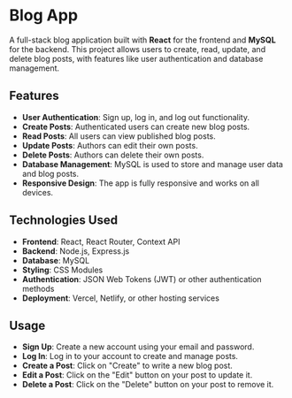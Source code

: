 
# Blog App
A full-stack blog application built with **React** for the frontend and **MySQL** for the backend. This project allows users to create, read, update, and delete blog posts, with features like user authentication and database management.
## Features

- **User Authentication**: Sign up, log in, and log out functionality.
- **Create Posts**: Authenticated users can create new blog posts.
- **Read Posts**: All users can view published blog posts.
- **Update Posts**: Authors can edit their own posts.
- **Delete Posts**: Authors can delete their own posts.
- **Database Management**: MySQL is used to store and manage user data and blog posts.
- **Responsive Design**: The app is fully responsive and works on all devices.

## Technologies Used

- **Frontend**: React, React Router, Context API
- **Backend**: Node.js, Express.js
- **Database**: MySQL
- **Styling**: CSS Modules
- **Authentication**: JSON Web Tokens (JWT) or other authentication methods
- **Deployment**: Vercel, Netlify, or other hosting services
## Usage

- **Sign Up**: Create a new account using your email and password.
- **Log In**: Log in to your account to create and manage posts.
- **Create a Post**: Click on "Create" to write a new blog post.
- **Edit a Post**: Click on the "Edit" button on your post to update it.
- **Delete a Post**: Click on the "Delete" button on your post to remove it.


